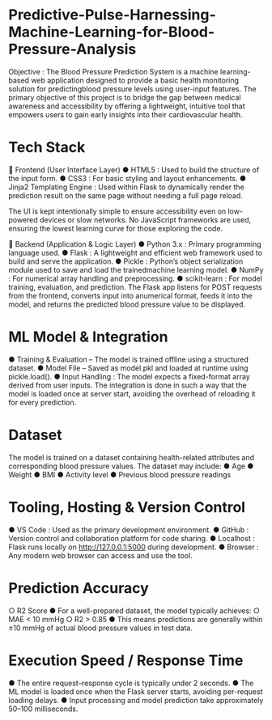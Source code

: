 # Predictive-Pulse-Harnessing-Machine-Learning-for-Blood-Pressure-Analysis
Objective : The Blood Pressure Prediction System is a machine learning-based web  application designed to provide a basic health monitoring solution for predictingblood pressure levels using user-input features. The primary objective of this project is to bridge the gap between medical awareness and accessibility by offering a lightweight, intuitive tool that empowers users to gain early insights into their cardiovascular health.

# Tech Stack
🔹 Frontend (User Interface Layer)
  ● HTML5 : Used to build the structure of the input form.
  ● CSS3 : For basic styling and layout enhancements.
  ● Jinja2 Templating Engine : Used within Flask to dynamically render the prediction result on the same page without needing a full page reload.

The UI is kept intentionally simple to ensure accessibility even on low-powered devices or slow networks. No JavaScript frameworks are used, ensuring the lowest learning curve for those exploring the code.

🔹 Backend (Application & Logic Layer)
  ● Python 3.x : Primary programming language used.
  ● Flask : A lightweight and efficient web framework used to build and serve
    the application.
  ● Pickle : Python’s object serialization module used to save and load the trainedmachine learning model.
  ● NumPy : For numerical array handling and preprocessing.
  ● scikit-learn :  For model training, evaluation, and prediction.
The Flask app listens for POST requests from the frontend, converts input into anumerical format, feeds it into the model, and returns the predicted blood pressure value to be displayed.

# ML Model & Integration
● Training & Evaluation – The model is trained offline using a structured dataset.
● Model File – Saved as model.pkl and loaded at runtime using pickle.load().
● Input Handling : The model expects a fixed-format array derived from user inputs.
The integration is done in such a way that the model is loaded once at server start, avoiding the overhead of reloading it for every prediction.

# Dataset
The model is trained on a dataset containing health-related attributes and corresponding blood pressure values. The dataset may include:
● Age
● Weight
● BMI
● Activity level
● Previous blood pressure readings

# Tooling, Hosting & Version Control
● VS Code : Used as the primary development environment.
● GitHub : Version control and collaboration platform for code sharing.
● Localhost : Flask runs locally on http://127.0.0.1:5000 during development.
● Browser :  Any modern web browser can access and use the tool.

# Prediction Accuracy
○ R2 Score
● For a well-prepared dataset, the model typically achieves:
○ MAE < 10 mmHg
○ R2 > 0.85
● This means predictions are generally within ±10 mmHg of actual blood pressure values in test data.

# Execution Speed / Response Time
● The entire request–response cycle is typically under 2 seconds.
● The ML model is loaded once when the Flask server starts, avoiding per-request loading delays.
● Input processing and model prediction take approximately 50–100 milliseconds.
